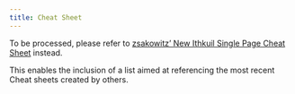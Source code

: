 ```yaml
---
title: Cheat Sheet
---
```


To be processed, please refer to [zsakowitz’ New Ithkuil Single Page Cheat Sheet](https://docs.google.com/presentation/d/1A1VWCSgwTOUJOJ7SHyglcUznFlkwI3zdOBy57aeGJ3A/edit?usp=sharing) instead.

This enables the inclusion of a list aimed at referencing the most recent Cheat sheets created by others.